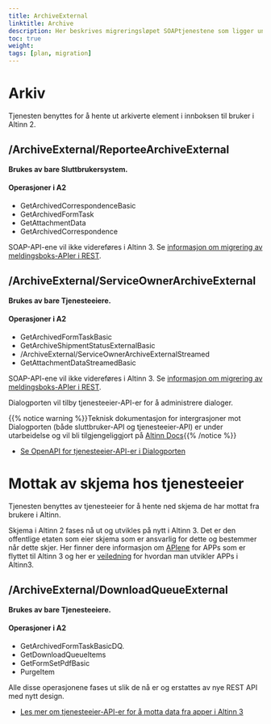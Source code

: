 ```yaml
---
title: ArchiveExternal
linktitle: Archive
description: Her beskrives migreringsløpet SOAPtjenestene som ligger under ArchiveExternal-endepunktet
toc: true
weight: 
tags: [plan, migration]
---
```


# Arkiv
Tjenesten benyttes for å hente ut arkiverte element i innboksen til bruker i Altinn 2. 

## /ArchiveExternal/ReporteeArchiveExternal​

**Brukes av bare Sluttbrukersystem.**

#### Operasjoner i A2
- GetArchivedCorrespondenceBasic​
- GetArchivedFormTask​
- GetAttachmentData​
- GetArchivedCorrespondence​

SOAP-API-ene vil ikke videreføres i Altinn 3. Se [informasjon om migrering av meldingsboks-APIer i REST](../../rest-sbs/meldingsboks/).

## /ArchiveExternal/ServiceOwnerArchiveExternal​

**Brukes av bare Tjenesteeiere.**

#### Operasjoner i A2
- GetArchivedFormTaskBasic​
- GetArchiveShipmentStatusExternalBasic​
- /ArchiveExternal/ServiceOwnerArchiveExternalStreamed​
- GetAttachmentDataStreamedBasic​

SOAP-API-ene vil ikke videreføres i Altinn 3. Se [informasjon om migrering av meldingsboks-APIer i REST](../../rest-sbs/meldingsboks/).

Dialogporten vil tilby tjenesteeier-API-er for å administrere dialoger. 

{{% notice warning %}}Teknisk dokumentasjon for intergrasjoner mot Dialogporten (både sluttbruker-API og tjenesteeier-API) er under utarbeidelse og vil bli tilgjengeliggjort på [Altinn Docs](https://docs.altinn.studio/api/){{% /notice %}}

* [Se OpenAPI for tjenesteeier-API-er i Dialogporten](https://altinn-dev-api.azure-api.net/dialogporten/swagger/index.html#/Serviceowner) 

# Mottak av skjema hos tjenesteeier
Tjenesten benyttes av tjenesteeier for å hente ned skjema de har mottat fra brukere i Altinn. 

Skjema i Altinn 2 fases nå ut og utvikles på nytt i Altinn 3. Det er den offentlige etaten som eier skjema som er ansvarlig for dette og bestemmer når dette skjer. 
Her finner dere informasjon om [APIene](https://docs.altinn.studio/api/apps/) for APPs som er flyttet til Altinn 3 og her er [veiledning](https://docs.altinn.studio/app/) for hvordan man utvikler APPs i Altinn3. 

## /ArchiveExternal/DownloadQueueExternal​

**Brukes av bare Tjenesteeiere.​**

#### Operasjoner i A2
- GetArchivedFormTaskBasicDQ.​
- GetDownloadQueueItems​
- GetFormSetPdfBasic​
- PurgeItem​

Alle disse operasjonene fases ut slik de nå er og erstattes av nye REST API med nytt design. 

* [Les mer om tjenesteeier-API-er for å motta data fra apper i Altinn 3](https://docs.altinn.studio/api/guides/appownerintegration/receivingdata/)



